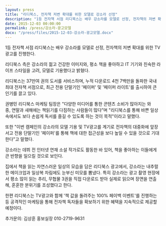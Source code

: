 ```yaml
---
layout: press
title: "리디북스, 전자책 저변 확대를 위한 모델로 강소라 선정"
description: "1등 전자책 서점 리디북스는 배우 강소라를 모델로 선정, 전자책의 저변 확대를 위한 TV광고를 진행한다. 리디북스 측은 강소라의 젊고 건강한 이미지와, 평소 책을 좋아하고 IT 기기와 친숙한 라이프 스타일을 고려, 모델로 기용했다고 밝혔다."
date: 2015-12-03 00:00:00
permalink: /press/강소라-광고모델
docx: "/press/files/2015-12-03-강소라-광고모델.docx"
---
```



1등 전자책 서점 리디북스는 배우 강소라를 모델로 선정, 전자책의 저변 확대를 위한 TV광고를 진행한다. 

리디북스 측은 강소라의 젊고 건강한 이미지와, 평소 책을 좋아하고 IT 기기와 친숙한 라이프 스타일을 고려, 모델로 기용했다고 밝혔다. 

리디북스는 37만여 권의 도서를 서비스하며, 누적 다운로드 4천 7백만을 돌파한 국내 최대 전자책 서점으로, 최근 전용 단말기인 '페이퍼' 및 '페이퍼 라이트'를 출시하여 큰 인기를 끌고 있다.

권병민 리디북스 마케팅 팀장은 "다양한 미디어를 통한 콘텐츠 소비가 많아지는 와중, 연말과 새해에는 책읽기를 다짐하는 사람들이 많다”며 "리디북스를 통해 바쁜 일상 속에서도 보다 손쉽게 독서를 즐길 수 있도록 하는 것이 목적"이라고 말했다. 

또한 "이번 캠페인의 강소라의 모델 기용 및 TV광고를 계기로 전자책의 대중화에 앞장서고 전용 단말기인 '페이퍼'를 통해 책에 대한 접근성을 보다 높일 수 있을 것으로 기대한다"고 말했다. 

강소라는 데뷔 전 인터넷 연재 소설 작가로도 활동한 바 있어, 책을 좋아하는 이들에게 큰 반향을 일으킬 것으로 보인다. 

집에서 책을 읽는 자연스러운 일상의 모습을 담은 리디북스 광고에서, 강소라는 내추럴한 메이크업과 일상복 차림에도 눈부신 미모를 뽐냈다. 특히 강소라는 광고 촬영 현장에서 평소 많이 읽는 추리, 무협물 3권을 직접 다운로드 받아 실제로 읽으며 장면을 연출해, 훈훈한 분위기를 조성했다고 한다. 

한편 리디북스는 TV광고와 함께 '책 값을 돌려주는 100% 페이백 이벤트'를 진행하는 등 공격적인 마케팅을 통해 전자책 독자들을 확보하기 위한 혜택을 지속적으로 제공할 예정이다.


추가문의: 김상훈 홍보실장 010-2719-9631
